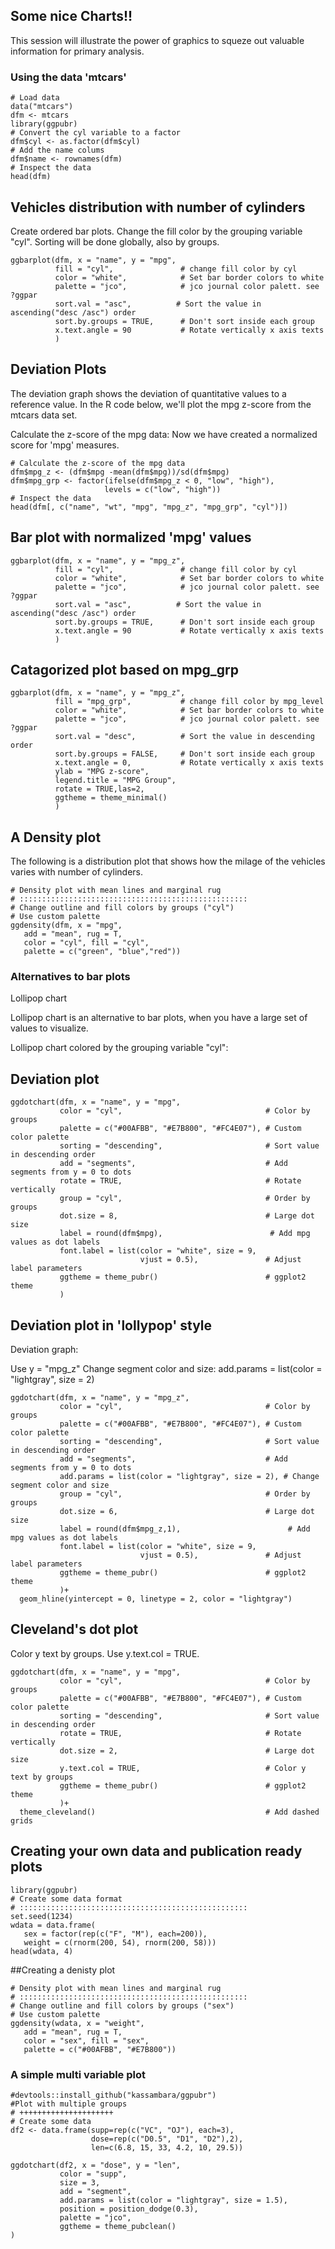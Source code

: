 

## Some nice Charts!!

This session will illustrate the power of graphics to squeze out valuable information for primary analysis.

### Using the data 'mtcars'

```{r}
# Load data
data("mtcars")
dfm <- mtcars
library(ggpubr)
# Convert the cyl variable to a factor
dfm$cyl <- as.factor(dfm$cyl)
# Add the name colums
dfm$name <- rownames(dfm)
# Inspect the data
head(dfm)
```



## Vehicles distribution with number of cylinders 

Create ordered bar plots. Change the fill color by the grouping variable "cyl". Sorting will be done globally, also by groups.

```{r}
ggbarplot(dfm, x = "name", y = "mpg",
          fill = "cyl",               # change fill color by cyl
          color = "white",            # Set bar border colors to white
          palette = "jco",            # jco journal color palett. see ?ggpar
          sort.val = "asc",          # Sort the value in ascending("desc /asc") order
          sort.by.groups = TRUE,      # Don't sort inside each group
          x.text.angle = 90           # Rotate vertically x axis texts
          )
```

## Deviation Plots

The deviation graph shows the deviation of quantitative values to a reference value. In the R code below, we'll plot the mpg z-score from the mtcars data set.

Calculate the z-score of the mpg data: Now we have created a normalized score for 'mpg' measures.

```{r}
# Calculate the z-score of the mpg data
dfm$mpg_z <- (dfm$mpg -mean(dfm$mpg))/sd(dfm$mpg)
dfm$mpg_grp <- factor(ifelse(dfm$mpg_z < 0, "low", "high"), 
                     levels = c("low", "high"))
# Inspect the data
head(dfm[, c("name", "wt", "mpg", "mpg_z", "mpg_grp", "cyl")])
```

## Bar plot with normalized 'mpg' values

```{r}
ggbarplot(dfm, x = "name", y = "mpg_z",
          fill = "cyl",               # change fill color by cyl
          color = "white",            # Set bar border colors to white
          palette = "jco",            # jco journal color palett. see ?ggpar
          sort.val = "asc",          # Sort the value in ascending("desc /asc") order
          sort.by.groups = TRUE,      # Don't sort inside each group
          x.text.angle = 90           # Rotate vertically x axis texts
          )
```


## Catagorized plot based on mpg_grp


```{r}
ggbarplot(dfm, x = "name", y = "mpg_z",
          fill = "mpg_grp",           # change fill color by mpg_level
          color = "white",            # Set bar border colors to white
          palette = "jco",            # jco journal color palett. see ?ggpar
          sort.val = "desc",          # Sort the value in descending order
          sort.by.groups = FALSE,     # Don't sort inside each group
          x.text.angle = 0,           # Rotate vertically x axis texts
          ylab = "MPG z-score",
          legend.title = "MPG Group",
          rotate = TRUE,las=2,
          ggtheme = theme_minimal()
          )
```


## A Density plot

The following is a distribution plot that shows how the milage of the vehicles varies with number of cylinders.

```{r}
# Density plot with mean lines and marginal rug
# :::::::::::::::::::::::::::::::::::::::::::::::::::
# Change outline and fill colors by groups ("cyl")
# Use custom palette
ggdensity(dfm, x = "mpg",
   add = "mean", rug = T,
   color = "cyl", fill = "cyl",
   palette = c("green", "blue","red"))
```


### Alternatives to bar plots

Lollipop chart

Lollipop chart is an alternative to bar plots, when you have a large set of values to visualize.

Lollipop chart colored by the grouping variable "cyl":



## Deviation plot

```{r}
ggdotchart(dfm, x = "name", y = "mpg",
           color = "cyl",                                # Color by groups
           palette = c("#00AFBB", "#E7B800", "#FC4E07"), # Custom color palette
           sorting = "descending",                       # Sort value in descending order
           add = "segments",                             # Add segments from y = 0 to dots
           rotate = TRUE,                                # Rotate vertically
           group = "cyl",                                # Order by groups
           dot.size = 8,                                 # Large dot size
           label = round(dfm$mpg),                        # Add mpg values as dot labels
           font.label = list(color = "white", size = 9, 
                             vjust = 0.5),               # Adjust label parameters
           ggtheme = theme_pubr()                        # ggplot2 theme
           )
```






## Deviation plot in 'lollypop' style

Deviation graph:

Use y = "mpg_z"
Change segment color and size: add.params = list(color = "lightgray", size = 2)

```{r}
ggdotchart(dfm, x = "name", y = "mpg_z",
           color = "cyl",                                # Color by groups
           palette = c("#00AFBB", "#E7B800", "#FC4E07"), # Custom color palette
           sorting = "descending",                       # Sort value in descending order
           add = "segments",                             # Add segments from y = 0 to dots
           add.params = list(color = "lightgray", size = 2), # Change segment color and size
           group = "cyl",                                # Order by groups
           dot.size = 6,                                 # Large dot size
           label = round(dfm$mpg_z,1),                        # Add mpg values as dot labels
           font.label = list(color = "white", size = 9, 
                             vjust = 0.5),               # Adjust label parameters
           ggtheme = theme_pubr()                        # ggplot2 theme
           )+
  geom_hline(yintercept = 0, linetype = 2, color = "lightgray")
```

## Cleveland's dot plot

Color y text by groups. Use y.text.col = TRUE.

```{r}
ggdotchart(dfm, x = "name", y = "mpg",
           color = "cyl",                                # Color by groups
           palette = c("#00AFBB", "#E7B800", "#FC4E07"), # Custom color palette
           sorting = "descending",                       # Sort value in descending order
           rotate = TRUE,                                # Rotate vertically
           dot.size = 2,                                 # Large dot size
           y.text.col = TRUE,                            # Color y text by groups
           ggtheme = theme_pubr()                        # ggplot2 theme
           )+
  theme_cleveland()                                      # Add dashed grids
```



## Creating your own data and publication ready plots

```{r}
library(ggpubr)
# Create some data format
# :::::::::::::::::::::::::::::::::::::::::::::::::::
set.seed(1234)
wdata = data.frame(
   sex = factor(rep(c("F", "M"), each=200)),
   weight = c(rnorm(200, 54), rnorm(200, 58)))
head(wdata, 4)
```

##Creating a denisty plot

```{r}
# Density plot with mean lines and marginal rug
# :::::::::::::::::::::::::::::::::::::::::::::::::::
# Change outline and fill colors by groups ("sex")
# Use custom palette
ggdensity(wdata, x = "weight",
   add = "mean", rug = T,
   color = "sex", fill = "sex",
   palette = c("#00AFBB", "#E7B800"))
```


### A simple multi variable plot


```{r}
#devtools::install_github("kassambara/ggpubr")
#Plot with multiple groups
# +++++++++++++++++++++
# Create some data
df2 <- data.frame(supp=rep(c("VC", "OJ"), each=3),
                  dose=rep(c("D0.5", "D1", "D2"),2),
                  len=c(6.8, 15, 33, 4.2, 10, 29.5))
 
ggdotchart(df2, x = "dose", y = "len",
           color = "supp", 
           size = 3,
           add = "segment",
           add.params = list(color = "lightgray", size = 1.5), 
           position = position_dodge(0.3),
           palette = "jco",
           ggtheme = theme_pubclean()
)
```

